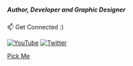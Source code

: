 ##### Author, Developer and Graphic Designer
:mailbox: Get Connected :)

[![YouTube](https://img.shields.io/youtube/views/i1_qmW_isDc?style=social)](https://www.youtube.com/channel/UC-pXuGzu-1LHW6WBnh3mTqA/videos)
[![Twitter](https://img.shields.io/twitter/follow/joshisamhita?label=Me%20Tweets%21&style=social)](https://twitter.com/JoshiSamhita)

[Pick Me](https://linktr.ee/theparadox)
